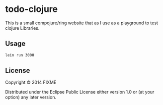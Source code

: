# todo-clojure

This is a small compojure/ring website that as I use as a playground to
test clojure Libraries.

## Usage

```bash
lein run 3000
```

## License

Copyright © 2014 FIXME

Distributed under the Eclipse Public License either version 1.0 or (at
your option) any later version.
